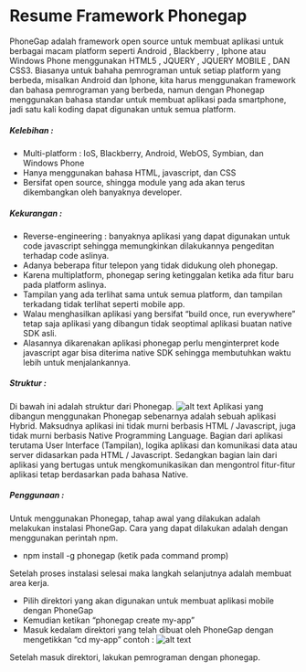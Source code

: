 # Resume Framework Phonegap

PhoneGap adalah framework open source untuk membuat aplikasi untuk berbagai macam platform seperti Android , Blackberry , Iphone atau Windows Phone menggunakan HTML5 , JQUERY , JQUERY MOBILE , DAN CSS3. Biasanya untuk bahaha pemrograman untuk setiap platform yang berbeda, misalkan Android dan Iphone, kita harus menggunakan framework dan bahasa pemrograman yang berbeda, namun dengan Phonegap menggunakan bahasa standar untuk membuat aplikasi pada smartphone, jadi satu kali koding dapat digunakan untuk semua platform.
##### Kelebihan :
* Multi-platform : IoS, Blackberry, Android, WebOS, Symbian, dan Windows Phone
* Hanya menggunakan bahasa HTML, javascript, dan CSS
* Bersifat open source, shingga module yang ada akan terus dikembangkan oleh banyaknya developer.
##### Kekurangan :
* Reverse-engineering : banyaknya aplikasi yang dapat digunakan untuk code javascript sehingga memungkinkan dilakukannya pengeditan terhadap code aslinya.
* Adanya beberapa fitur telepon yang tidak didukung oleh phonegap.
* Karena multiplatform, phonegap sering ketinggalan ketika ada fitur baru pada platform aslinya.
* Tampilan yang ada terlihat sama untuk semua platform, dan tampilan terkadang tidak terlihat seperti mobile app.
* Walau menghasilkan aplikasi yang bersifat “build once, run everywhere” tetap saja aplikasi yang dibangun tidak seoptimal aplikasi buatan native SDK asli.
* Alasannya dikarenakan aplikasi phonegap perlu menginterpret kode javascript agar bisa diterima native SDK sehingga membutuhkan waktu lebih untuk menjalankannya.

##### Struktur :
Di bawah ini adalah struktur dari Phonegap.
![alt text](http://mkhuda.com/wp-content/uploads/2013/05/Phonegap-Bekerja.png)
Aplikasi yang dibangun menggunakan Phonegap sebenarnya adalah sebuah aplikasi Hybrid. Maksudnya aplikasi ini tidak murni berbasis HTML / Javascript, juga tidak murni berbasis Native Programming Language. Bagian dari aplikasi terutama User Interface (Tampilan), logika aplikasi dan komunikasi data atau server didasarkan pada HTML / Javascript. Sedangkan bagian lain dari aplikasi yang bertugas untuk mengkomunikasikan dan mengontrol fitur-fitur aplikasi tetap berdasarkan pada bahasa Native.

##### Penggunaan :
Untuk menggunakan Phonegap, tahap awal yang dilakukan adalah melakukan instalasi PhoneGap. Cara yang dapat dilakukan adalah dengan menggunakan perintah npm.
* npm install -g phonegap (ketik pada command promp)

Setelah proses instalasi selesai maka langkah selanjutnya adalah membuat area kerja.
* Pilih direktori yang akan digunakan untuk membuat aplikasi mobile dengan  PhoneGap
* Kemudian ketikan “phonegap create my-app”
* Masuk kedalam direktori yang telah dibuat oleh PhoneGap dengan mengetikkan “cd my-app”
contoh :
![alt text](http://i1.wp.com/www.onestringlab.com/wp-content/uploads/2015/10/phonegapInstall2.png)

Setelah masuk direktori, lakukan pemrograman dengan phonegap.